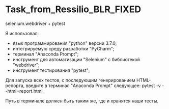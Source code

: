 # Task_from_Ressilio_BLR_FIXED
selenium.webdriver + pytest

Я использовал:

- язык программирования "python" версии 3.7.0;
- интегрируемую среду разработки "PyCharm";
- терминал "Anaconda Prompt";
- инструмент для автоматизации "Selenium" с библиотекой "webdriver";
- инструмент тестирования "pytest";

Для запуска всех тестов, с последующим генерированием HTML-репорта, введите в терминал "Anaconda Prompt" следующее:
pytest -v --html=report.html

Путь в терминале должен быть таким же, где и хранятся наши тесты.

